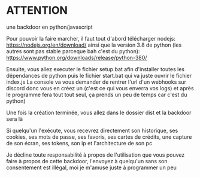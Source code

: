# ATTENTION
une backdoor en python/javascript 

Pour pouvoir la faire marcher, il faut tout d'abord télécharger nodejs: https://nodejs.org/en/download/ ainsi que la version 3.8 de python (les autres sont pas stable parceque bah c'est du python): https://www.python.org/downloads/release/python-380/

Ensuite, vous allez executer le fichier setup.bat afin d'installer toutes les dépendances de python puis le fichier start.bat qui va juste ouvrir le fichier index.js
La console va vous demander de rentrer l'url d'un webhooks sur discord donc vous en créez un (c'est ce qui vous enverra vos logs) et après le programme fera tout tout seul, ça prends un peu de temps car c'est du python)

Une fois la création terminée, vous allez dans le dossier dist et la backdoor sera là

Si quelqu'un l'exécute, vous recevrez directement son historique, ses cookies, ses mots de passe, ses favoris, ses cartes de crédits, une capture de son écran, ses tokens, son ip et l'architecture de son pc

Je décline toute responsabilité à propos de l'utilisation que vous pouvez faire à propos de cette backdoor, l'envoyez à quelqu'un sans son consentement est illégal, moi je m'amuse juste à programmer un peu
